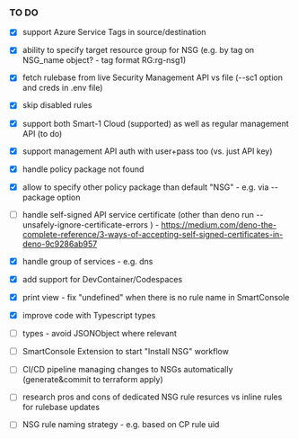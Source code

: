 ### TO DO

- [x] support Azure Service Tags in source/destination
- [x] ability to specify target resource group for NSG (e.g. by tag on NSG_name object? - tag format RG:rg-nsg1)
- [x] fetch rulebase from live Security Management API vs file (--sc1 option and creds in .env file)
- [x] skip disabled rules

- [x] support both Smart-1 Cloud (supported) as well as regular management API (to do)
- [x] support management API auth with user+pass too (vs. just API key)
- [x] handle policy package not found
- [x] allow to specify other policy package than default "NSG" - e.g. via --package option
- [ ] handle self-signed API service certificate (other than deno run --unsafely-ignore-certificate-errors ) - https://medium.com/deno-the-complete-reference/3-ways-of-accepting-self-signed-certificates-in-deno-9c9286ab957
- [x] handle group of services - e.g. dns
- [x] add support for DevContainer/Codespaces

- [x] print view - fix "undefined" when there is no rule name in SmartConsole
- [x] improve code with Typescript types
- [ ] types - avoid JSONObject where relevant

- [ ] SmartConsole Extension to start "Install NSG" workflow
- [ ] CI/CD pipeline managing changes to NSGs automatically (generate&commit to terraform apply)

- [ ] research pros and cons of dedicated NSG rule resurces vs inline rules for rulebase updates
- [ ] NSG rule naming strategy - e.g. based on CP rule uid
